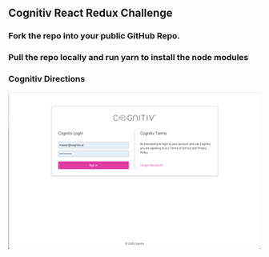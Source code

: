## Cognitiv React Redux Challenge

### Fork the repo into your public GitHub Repo.

### Pull the repo locally and run yarn to install the node modules

### Cognitiv Directions

![](public/LoginExamplePage.png)